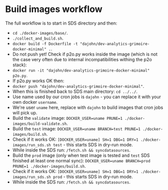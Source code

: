# Build images workflow

The full workflow is to start in SDS directory and then:
- `cd ./docker-images/base/`.
- `./collect_and_build.sh`.
- `docker build -f Dockerfile -t "dajohn/dev-analytics-grimoire-docker-minimal" .`.
- Do not push yet! Check if p2o.py works inside the image (which is not the case very often due to internal incompatibilities withing the p2o stack):
- `docker run -it "dajohn/dev-analytics-grimoire-docker-minimal" p2o.py`.
- If p2o.py works OK then:
- `docker push "dajohn/dev-analytics-grimoire-docker-minimal"`.
- When this is finished back to SDS main directory: `cd ../../`.
- Use name used by our cron jobs is `dajohn` - you can replace it with your own docker `username`.
- We're user `uname` here, replace with `dajohn` to build images that cron jobs will pick up.
- Build the `validate` image: `DOCKER_USER=uname PRUNE=1 ./docker-images/build-validate.sh`.
- Build the `test` image: `DOCKER_USER=uname BRANCH=test PRUNE=1 ./docker-images/build.sh`.
- Check if it works OK: `[DOCKER_USER=uname] SH=1 DBG=1 DRY=1 ./docker-images/run_sds.sh test` - this starts SDS in dry-run mode.
- While inside the SDS run: `/fetch.sh && syncdatasources`.
- Build the `prod` image (only when test image is tested and `test` SDS finished at least one normal sync): `DOCKER_USER=uname BRANCH=prod PRUNE=1 ./docker-images/build.sh`.
- Check if it works OK: `[DOCKER_USER=uname] SH=1 DBG=1 DRY=1 ./docker-images/run_sds.sh prod` - this starts SDS in dry-run mode.
- While inside the SDS run: `/fetch.sh && syncdatasources`.


